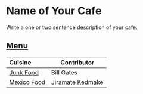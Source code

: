 # Name of Your Cafe

Write a one or two sentence description of your cafe.

## [Menu](menu.md)

| Cuisine                            | Contributor        |
|:-----------------------------------|--------------------|
| [Junk Food](menu.md#junk-food)     | Bill Gates         |
| [Mexico Food](menu.md#mexico-food) | Jiramate Kedmake   | 

